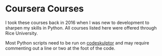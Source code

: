 # Coursera Courses

I took these courses back in 2016 when I was new to development to sharpen my skills in Python. All courses listed here were offered through Rice University.

Most Python scripts need to be run on [codeskulptor](http://www.codeskulptor.org/) and may require commenting out a line or two at the foot of the code.
